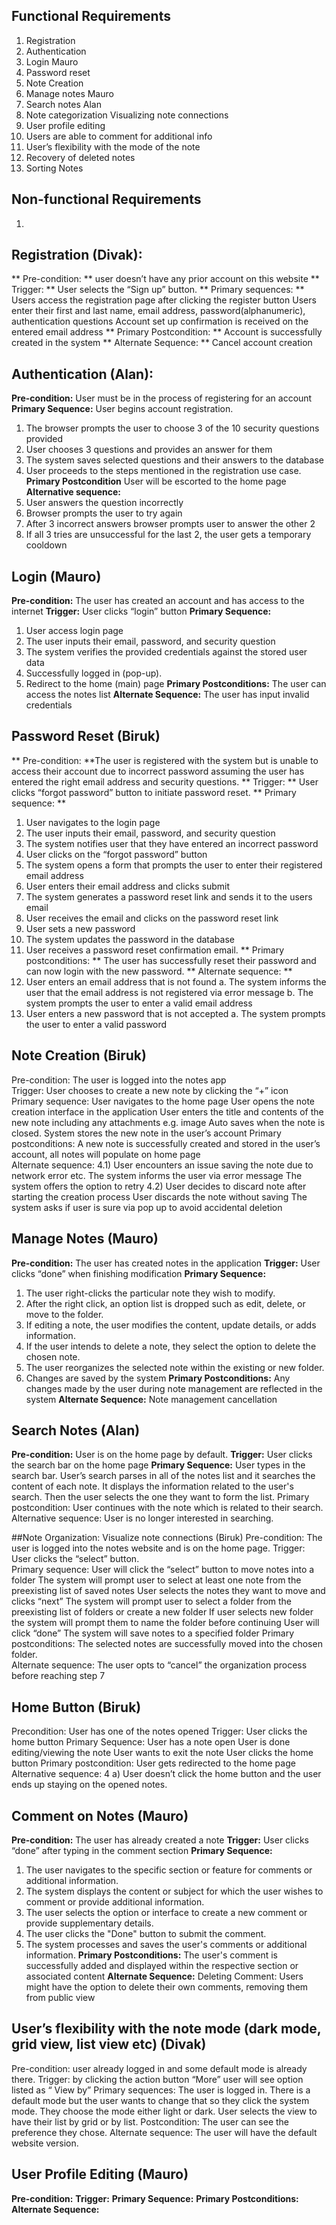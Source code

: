 ## Functional Requirements
1. Registration
2. Authentication
3. Login Mauro
4. Password reset
5. Note Creation
6. Manage notes Mauro
7. Search notes Alan
8. Note categorization Visualizing note connections
9. User profile editing
10. Users are able to comment for additional info
11. User’s flexibility with the mode of the note
12. Recovery of deleted notes
13. Sorting Notes


## Non-functional Requirements
1. 


## Registration (Divak):
** Pre-condition: ** user doesn’t have any prior account on this website
** Trigger: ** User selects the “Sign up” button.
** Primary sequences:  **
Users access the registration page after clicking the register button
Users enter their first and last name, email address, password(alphanumeric), authentication questions
Account set up confirmation is received on the entered email address
** Primary Postcondition: ** Account is successfully created in the system
** Alternate Sequence: ** 
Cancel account creation

## Authentication (Alan):
**Pre-condition:** User must be in the process of registering for an account
**Primary Sequence:** 
User begins account registration.
  1. The browser prompts the user to choose 3 of the 10 security questions provided 
  2. User chooses 3 questions and provides an answer for them
  3. The system saves selected questions and their answers to the database 
  4. User proceeds to the steps mentioned in the registration use case.
**Primary Postcondition** User will be escorted to the home page
**Alternative sequence:**
  1. User answers the question incorrectly 
  2. Browser prompts the user to try again 
  3. After 3 incorrect answers browser prompts user to answer the other 2
  4. If all 3 tries are unsuccessful for the last 2, the user gets a temporary cooldown


 




## Login (Mauro)
  **Pre-condition:** The user has created an account and has access to the internet
  **Trigger:** User clicks “login” button
  **Primary Sequence:** 
  1. User access login page
  2. The user inputs their email, password, and security question
  3. The system verifies the provided credentials against the stored user data
  4. Successfully logged in (pop-up).  
  5. Redirect to the home (main) page
  **Primary Postconditions:** The user can access the notes list
  **Alternate Sequence:** The user has input invalid credentials

## Password Reset (Biruk)
** Pre-condition: **The user is registered with the system but is unable to access their account due to incorrect password assuming the user has entered the right email address and security questions.
** Trigger: ** User clicks “forgot password” button to initiate password reset. 
** Primary sequence: ** 
1. User navigates to the login page
2. The user inputs their email, password, and security question
3. The system notifies user that they have entered an incorrect password 
4. User clicks on the “forgot password” button
5. The system opens a form that prompts the user to enter their registered email address
6. User enters their email address and clicks submit 
7. The system generates a password reset link and sends it to the users email 
8. User receives the email and clicks on the password reset link
9. User sets a new password 
10. The system updates the password in the database 
11. User receives a password reset confirmation email.
** Primary postconditions: ** The user has successfully reset their password and can now login with the new password. 
** Alternate sequence: **
4. User enters an email address that is not found 
  a. The system informs the user that the email address is not registered via error message 
  b. The system prompts the user to enter a valid email address
7. User enters a new password that is not accepted 
  a. The system prompts the user to enter a valid password

## Note Creation (Biruk)
Pre-condition: The user is logged into the notes app  
Trigger: User chooses to create a new note by clicking the “+” icon  
Primary sequence: 
User navigates to the home page 
User opens the note creation interface in the application 
User enters the title and contents of the new note including any attachments e.g. image 
Auto saves when the note is closed. 
System stores the new note in the user’s account 
Primary postconditions: A new note is successfully created and stored in the user’s account, all notes will populate on home page  
Alternate sequence: 
4.1) User encounters an issue saving the note due to network error etc.
The system informs the user via error message 
The system offers the option to retry
4.2) User decides to discard note after starting the creation process 
User discards the note without saving 
The system asks if user is sure via pop up to avoid accidental deletion 


## Manage Notes (Mauro)
  **Pre-condition:** The user has created notes in the application
  **Trigger:** User clicks “done” when finishing modification
  **Primary Sequence:** 
  1. The user right-clicks the particular note they wish to modify.
  2. After the right click, an option list is dropped such as edit, delete, or move to the folder.
  3. If editing a note, the user modifies the content, update details, or adds information.
  4. If the user intends to delete a note, they select the option to delete the chosen note.
  5. The user reorganizes the selected note within the existing or new folder.
  6. Changes are saved by the system
  **Primary Postconditions:** Any changes made by the user during note management are reflected in the system
  **Alternate Sequence:** Note management cancellation

## Search Notes (Alan)
 **Pre-condition:** User is on the home page by default.
 **Trigger:** User clicks the search bar on the home page
 **Primary Sequence:** 
 User types in the search bar.
 User’s search parses in all of the notes list and it searches the content of each note. 
 It displays the information related to the user's search.
 Then the user selects the one they want to form the list.
 Primary postcondition: 
User continues with the note which is related to their search.
Alternative sequence: 
User is no longer interested in searching.

##Note Organization: Visualize note connections (Biruk)
Pre-condition: The user is logged into the notes website and is on the home page.
Trigger: User clicks the “select” button.   
Primary sequence: 
User will click the “select” button to move notes into a folder 
The system will prompt user to select at least one note from the preexisting list of saved notes 
User selects the notes they want to move and clicks “next”
The system will prompt user to select a folder from the preexisting list of folders or create a new folder 
If user selects new folder the system will prompt them to name the folder before continuing 
User will click “done” 
The system will save notes to a specified folder
Primary postconditions: The selected notes are successfully moved into the chosen folder.   
Alternate sequence: The user opts to “cancel” the organization process before reaching step 7

## Home Button (Biruk)
Precondition: User has one of the notes opened 
Trigger: User clicks the home button
Primary Sequence: 
User has a note open 
User is done editing/viewing the note
User wants to exit the note
User clicks the home button
Primary postcondition: User gets redirected to the home page 
Alternative sequence: 
4 a) User doesn’t click the home button and the user ends up staying on the opened notes. 

## Comment on Notes (Mauro)
**Pre-condition:** The user has already created a note
**Trigger:** User clicks “done” after typing in the comment section
**Primary Sequence:** 
  1. The user navigates to the specific section or feature for comments or additional information.
  2. The system displays the content or subject for which the user wishes to comment or provide additional information.
  3. The user selects the option or interface to create a new comment or provide supplementary details.
  4. The user clicks the "Done" button to submit the comment.
  5. The system processes and saves the user's comments or additional information.
**Primary Postconditions:** The user's comment is successfully added and displayed within the respective section or associated content
**Alternate Sequence:** Deleting Comment: Users might have the option to delete their own comments, removing them from public view

## User’s flexibility with the note mode (dark mode, grid view, list view etc) (Divak)
Pre-condition: user already logged in and some default mode is already there. 
Trigger: by clicking the action button “More” user will see option listed as “ View by” 
Primary sequences: 
The user is logged in.
There is a default mode but the user wants to change that so they click the system mode. 
They choose the mode either light or dark. 
User selects the view to have their list by grid or by list.
Postcondition: The user can see the preference they chose.
Alternate sequence: The user will have the default website version.

## User Profile Editing (Mauro)
  **Pre-condition:** 
  **Trigger:**
  **Primary Sequence:**
  **Primary Postconditions:**
  **Alternate Sequence:**
